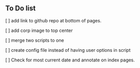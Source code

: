 ## To Do list ##
[ ] add link to github repo at bottom of pages.

[ ] add corp image to top center

[ ] merge two scripts to one

[ ] create config file instead of having user options in script

[ ] Check for most current date and annotate on index pages.

